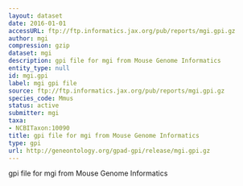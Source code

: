 ```yaml
---
layout: dataset
date: 2016-01-01
accessURL: ftp://ftp.informatics.jax.org/pub/reports/mgi.gpi.gz
author: mgi
compression: gzip
dataset: mgi
description: gpi file for mgi from Mouse Genome Informatics
entity_type: null
id: mgi.gpi
label: mgi gpi file
source: ftp://ftp.informatics.jax.org/pub/reports/mgi.gpi.gz
species_code: Mmus
status: active
submitter: mgi
taxa:
- NCBITaxon:10090
title: gpi file for mgi from Mouse Genome Informatics
type: gpi
url: http://geneontology.org/gpad-gpi/release/mgi.gpi.gz
---
```


gpi file for mgi from Mouse Genome Informatics